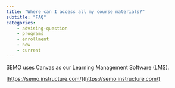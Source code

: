 ```yaml
---
title: "Where can I access all my course materials?"
subtitle: "FAQ"
categories:
    - advising-question
    - programs
    - enrollment
    - new
    - current
---
```

SEMO uses Canvas as our Learning Management Software (LMS).

[https://semo.instructure.com/](https://semo.instructure.com/)